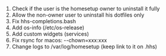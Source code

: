 1. Check if the user is the homesetup owner to uninstall it fully
2. Allow the non-owner user to uninstall his dotfiles only
3. Fix hhs-completions.bash
4. Add os-info (/etc/os-release)
5. Add custom widgets (services)
6. Fix rsync for macos: --chown=xxx:xxx
7. Change logs to /var/log/homesetup (keep link to it on .hhs)
